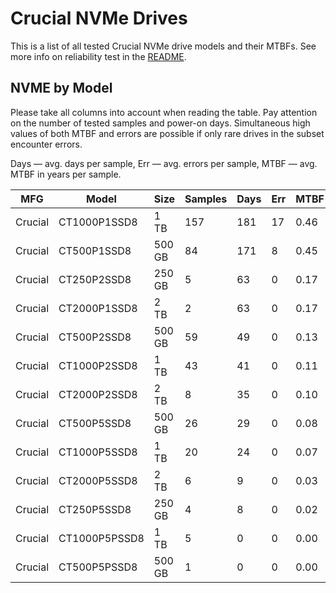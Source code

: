 Crucial NVMe Drives
===================

This is a list of all tested Crucial NVMe drive models and their MTBFs. See more
info on reliability test in the [README](https://github.com/linuxhw/SMART).

NVME by Model
------------

Please take all columns into account when reading the table. Pay attention on the
number of tested samples and power-on days. Simultaneous high values of both MTBF
and errors are possible if only rare drives in the subset encounter errors.

Days — avg. days per sample,
Err  — avg. errors per sample,
MTBF — avg. MTBF in years per sample.

| MFG       | Model              | Size   | Samples | Days  | Err   | MTBF |
|-----------|--------------------|--------|---------|-------|-------|------|
| Crucial   | CT1000P1SSD8       | 1 TB   | 157     | 181   | 17    | 0.46   |
| Crucial   | CT500P1SSD8        | 500 GB | 84      | 171   | 8     | 0.45   |
| Crucial   | CT250P2SSD8        | 250 GB | 5       | 63    | 0     | 0.17   |
| Crucial   | CT2000P1SSD8       | 2 TB   | 2       | 63    | 0     | 0.17   |
| Crucial   | CT500P2SSD8        | 500 GB | 59      | 49    | 0     | 0.13   |
| Crucial   | CT1000P2SSD8       | 1 TB   | 43      | 41    | 0     | 0.11   |
| Crucial   | CT2000P2SSD8       | 2 TB   | 8       | 35    | 0     | 0.10   |
| Crucial   | CT500P5SSD8        | 500 GB | 26      | 29    | 0     | 0.08   |
| Crucial   | CT1000P5SSD8       | 1 TB   | 20      | 24    | 0     | 0.07   |
| Crucial   | CT2000P5SSD8       | 2 TB   | 6       | 9     | 0     | 0.03   |
| Crucial   | CT250P5SSD8        | 250 GB | 4       | 8     | 0     | 0.02   |
| Crucial   | CT1000P5PSSD8      | 1 TB   | 5       | 0     | 0     | 0.00   |
| Crucial   | CT500P5PSSD8       | 500 GB | 1       | 0     | 0     | 0.00   |
